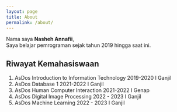 ```yaml
---
layout: page
title: About
permalink: /about/
---
```


Nama saya **Nasheh Annafii**, <br> Saya belajar pemrograman sejak tahun 2019 hingga saat ini.

## Riwayat Kemahasiswaan
1. AsDos Introduction to Information Technology 2019-2020 I Ganjil
2. AsDos Database 1 2021-2022 I Ganjil
3. AsDos Human Computer Interaction 2021-2022 I Genap
4. AsDos Digital Image Processing 2022 - 2023 I Ganjil
5. AsDos Machine Learning 2022 - 2023 I Ganjil